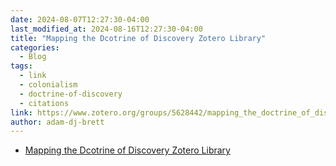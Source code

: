 ```yaml
---
date: 2024-08-07T12:27:30-04:00
last_modified_at: 2024-08-16T12:27:30-04:00
title: "Mapping the Dcotrine of Discovery Zotero Library"
categories:
  - Blog
tags:
  - link
  - colonialism
  - doctrine-of-discovery
  - citations
link: https://www.zotero.org/groups/5628442/mapping_the_doctrine_of_discovery
author: adam-dj-brett
---
```

* [Mapping the Dcotrine of Discovery Zotero Library](https://www.zotero.org/groups/5628442/mapping_the_doctrine_of_discovery)